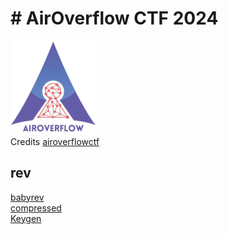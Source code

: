 # # AirOverflow CTF 2024

![sdfsdf](logo.png)
<br/>Credits [airoverflowctf](https://ctf.airoverflow.com/)

## rev
[babyrev](rev/babyrev/README.md)\
[compressed](rev/compressed/README.md)\
[Keygen](rev/keygen/README.md)